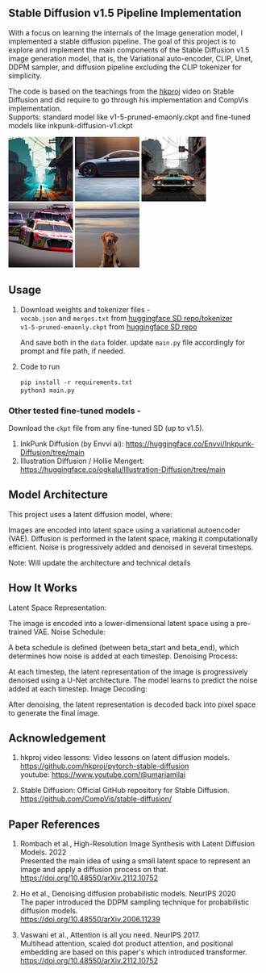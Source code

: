 ## Stable Diffusion v1.5 Pipeline Implementation

With a focus on learning the internals of the Image generation model, I implemented a stable diffusion pipeline. The goal of this project is to explore and implement the main components of the Stable Diffusion v1.5 image generation model, that is, the Variational auto-encoder, CLIP, Unet, DDPM sampler, and diffusion pipeline excluding the CLIP tokenizer for simplicity.

The code is based on the teachings from the [hkproj](https://github.com/hkproj) video on Stable Diffusion and did require to go through his implementation and CompVis implementation. \
Supports: standard model like v1-5-pruned-emaonly.ckpt and fine-tuned models like inkpunk-diffusion-v1.ckpt

<span>
<img title="soldier" alt="Alt text" src="data/outputs/lone_soldier.png" height="128">
<img title="car" alt="Alt text" src="data/outputs/car.png" height="128">
<img title="muscle_car" alt="I" src="data/outputs/muscle_car.png" height="128">
<img title="muscle_car" alt="Alt text" src="data/outputs/output.png" height="128">
<img title="dog" alt="Alt text" src="data/outputs/dog.png" height="128">
</span>

## Usage
1. Download weights and tokenizer files - \
   `vocab.json` and `merges.txt` from [huggingface SD repo/tokenizer](https://huggingface.co/stable-diffusion-v1-5/stable-diffusion-v1-5/tree/main/tokenizer) \
    `v1-5-pruned-emaonly.ckpt` from [huggingface SD repo](https://huggingface.co/stable-diffusion-v1-5/stable-diffusion-v1-5/tree/main)
   
   And save both in the `data` folder.
   update `main.py` file accordingly for prompt and file path, if needed.
   
3. Code to run
   ```
   pip install -r requirements.txt
   python3 main.py
   ```
### Other tested fine-tuned models -
Download the `ckpt` file from any fine-tuned SD (up to v1.5).

1. InkPunk Diffusion (by Envvi ai): https://huggingface.co/Envvi/Inkpunk-Diffusion/tree/main
2. Illustration Diffusion / Hollie Mengert: https://huggingface.co/ogkalu/Illustration-Diffusion/tree/main
   
## Model Architecture
This project uses a latent diffusion model, where:

Images are encoded into latent space using a variational autoencoder (VAE).
Diffusion is performed in the latent space, making it computationally efficient.
Noise is progressively added and denoised in several timesteps.

Note: Will update the architecture and technical details

## How It Works
Latent Space Representation:

The image is encoded into a lower-dimensional latent space using a pre-trained VAE.
Noise Schedule:

A beta schedule is defined (between beta_start and beta_end), which determines how noise is added at each timestep.
Denoising Process:

At each timestep, the latent representation of the image is progressively denoised using a U-Net architecture.
The model learns to predict the noise added at each timestep.
Image Decoding:

After denoising, the latent representation is decoded back into pixel space to generate the final image.

## Acknowledgement
1. hkproj video lessons: Video lessons on latent diffusion models. \
https://github.com/hkproj/pytorch-stable-diffusion \
youtube: https://www.youtube.com/@umarjamilai


2. Stable Diffusion: Official GitHub repository for Stable Diffusion. \
https://github.com/CompVis/stable-diffusion/

## Paper References
1. Rombach et al., High-Resolution Image Synthesis with Latent Diffusion Models. 2022\
Presented the main idea of using a small latent space to represent an image and apply a diffusion process on that.\
https://doi.org/10.48550/arXiv.2112.10752
2. Ho et al., Denoising diffusion probabilistic models. NeurIPS 2020 \
The paper introduced the DDPM sampling technique for probabilistic diffusion models.\
https://doi.org/10.48550/arXiv.2006.11239

3. Vaswani et al., Attention is all you need. NeurIPS 2017. \
Multihead attention, scaled dot product attention, and positional embedding are based on this paper's which introduced transformer. \
https://doi.org/10.48550/arXiv.2112.10752
